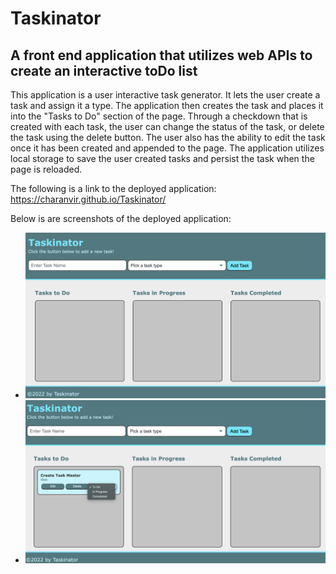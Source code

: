 # Taskinator

## A front end application that utilizes web APIs to create an interactive toDo list

This application is a user interactive task generator. It lets the user create a task and assign it a type. The application then creates the task and places it into the "Tasks to Do" section of the page. Through a checkdown that is created with each task, the user can change the status of the task, or delete the task using the delete button. The user also has the ability to edit the task once it has been created and appended to the page. The application utilizes local storage to save the user created tasks and persist the task when the page is reloaded. 

The following is a link to the deployed application: https://charanvir.github.io/Taskinator/

Below is are screenshots of the deployed application:
- <img src="assets/images/1.jpeg">
- <img src="assets/images/2.jpeg">
